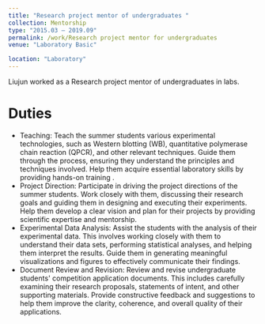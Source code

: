 ```yaml
---
title: "Research project mentor of undergraduates "
collection: Mentorship
type: "2015.03 – 2019.09"
permalink: /work/Research project mentor for undergraduates
venue: "Laboratory Basic"

location: "Laboratory"
---
```


Liujun worked as a Research project mentor of undergraduates in labs.

Duties
======
* Teaching: Teach  the summer students various experimental technologies, such as Western blotting (WB), quantitative polymerase chain reaction (QPCR), and other relevant techniques. Guide them through the process, ensuring they understand the principles and techniques involved. Help them acquire essential laboratory skills by providing hands-on training .
* Project Direction: Participate in driving the project directions of the summer students.  Work closely with them, discussing their research goals and guiding them in designing and executing their experiments. Help them develop a clear vision and plan for their projects by providing scientific expertise and mentorship.
* Experimental Data Analysis: Assist the students with the analysis of their experimental data. This involves working closely with them to understand their data sets, performing statistical analyses, and helping them interpret the results. Guide them in generating meaningful visualizations and figures to effectively communicate their findings.
* Document Review and Revision:  Review and revise undergraduate students' competition application documents. This includes carefully examining their research proposals, statements of intent, and other supporting materials. Provide constructive feedback and suggestions to help them improve the clarity, coherence, and overall quality of their applications.
